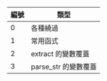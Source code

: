 | 編號  |  類型 |
| -    |  -    |
|  0   | 各種繞過 |
|  1   | 常用函式 |
|  2   | extract 的變數覆蓋 |
|  3   | parse_str 的變數覆蓋 |

